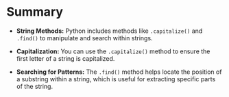 # Summary

-   **String Methods:** Python includes methods like `.capitalize()` and `.find()` to manipulate and search within strings.

-   **Capitalization:** You can use the `.capitalize()` method to ensure the first letter of a string is capitalized.

-   **Searching for Patterns:** The `.find()` method helps locate the position of a substring within a string, which is useful for extracting specific parts of the string.
